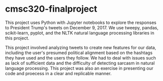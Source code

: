 # cmsc320-finalproject
This project uses Python with Jupyter notebooks to explore the responses to President Trump's tweets on December 9, 2017. We use tweepy, pandas, scikit-learn, pyplot, and the NLTK natural language processing libraries in this project. 

This project involved analyzing tweets to create new features for our data, including the user's presumed political alignment based on the hashtags they have used and the users they follow. We had to deal with issues such as lack of sufficient data and the difficulty of detecting sarcasm in natural language processing. This project was also an exercise in presenting our code and proecess in a clear and replicable manner.
